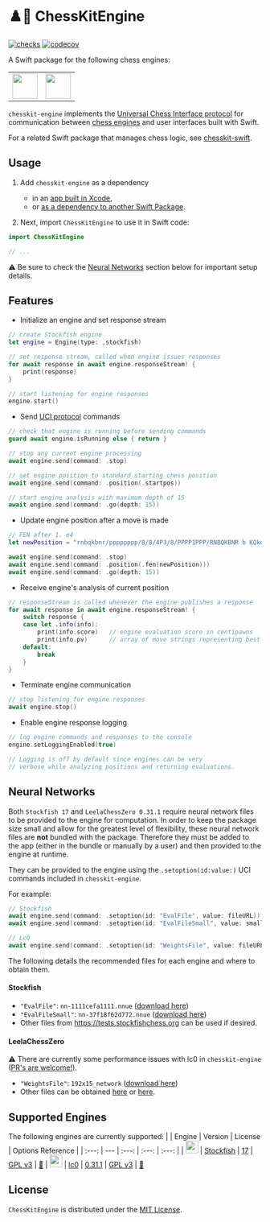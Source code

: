 # ♟️🤖 ChessKitEngine

[![checks](https://github.com/chesskit-app/chesskit-engine/actions/workflows/checks.yaml/badge.svg)](https://github.com/chesskit-app/chesskit-engine/actions/workflows/checks.yaml) [![codecov](https://codecov.io/github/chesskit-app/chesskit-engine/branch/master/graph/badge.svg?token=TDS6QOD25U)](https://codecov.io/gh/chesskit-app/chesskit-engine)

A Swift package for the following chess engines:

<table>
    <tr>
        <td valign="center">
            <a href="https://stockfishchess.org"><img src="https://stockfishchess.org/images/logo/icon_512x512.png" width="50" /></a>
        </td>
        <td valign="center">
            <a href="https://lczero.org"><img src="https://lczero.org/images/logo.svg" width="50" /></a>
        </td>
    </tr>
</table>

`chesskit-engine` implements the [Universal Chess Interface protocol](https://backscattering.de/chess/uci/2006-04.txt) for communication between [chess engines](https://en.wikipedia.org/wiki/Chess_engine) and user interfaces built with Swift.

For a related Swift package that manages chess logic, see [chesskit-swift](https://github.com/chesskit-app/chesskit-swift).

## Usage

1. Add `chesskit-engine` as a dependency
    * in an [app built in Xcode](https://developer.apple.com/documentation/xcode/adding-package-dependencies-to-your-app),
    * or [as a dependency to another Swift Package](https://www.swift.org/documentation/package-manager/#importing-dependencies).

2. Next, import `ChessKitEngine` to use it in Swift code:
``` swift
import ChessKitEngine

// ...

```

⚠️ Be sure to check the [Neural Networks](https://github.com/chesskit-app/chesskit-engine/tree/master?tab=readme-ov-file#neural-networks) section below for important setup details.

## Features

* Initialize an engine and set response stream
``` swift
// create Stockfish engine
let engine = Engine(type: .stockfish)

// set response stream, called when engine issues responses
for await response in await engine.responseStream! {
    print(response)
}

// start listening for engine responses
engine.start()
```

* Send [UCI protocol](https://backscattering.de/chess/uci/2006-04.txt) commands
``` swift
// check that engine is running before sending commands
guard await engine.isRunning else { return }

// stop any current engine processing
await engine.send(command: .stop)

// set engine position to standard starting chess position
await engine.send(command: .position(.startpos))

// start engine analysis with maximum depth of 15
await engine.send(command: .go(depth: 15))
```

* Update engine position after a move is made
``` swift
// FEN after 1. e4
let newPosition = "rnbqkbnr/pppppppp/8/8/4P3/8/PPPP1PPP/RNBQKBNR b KQkq e3 0 1"

await engine.send(command: .stop)
await engine.send(command: .position(.fen(newPosition)))
await engine.send(command: .go(depth: 15))
```

* Receive engine's analysis of current position
``` swift
// responseStream is called whenever the engine publishes a response
for await response in await engine.responseStream! {
    switch response {
    case let .info(info):
        print(info.score)   // engine evaluation score in centipawns
        print(info.pv)      // array of move strings representing best line
    default:
        break
    }
}

```

* Terminate engine communication
``` swift
// stop listening for engine responses
await engine.stop()
```

* Enable engine response logging
``` swift
// log engine commands and responses to the console
engine.setLoggingEnabled(true)

// Logging is off by default since engines can be very
// verbose while analyzing positions and returning evaluations.
```

## Neural Networks
Both `Stockfish 17` and `LeelaChessZero 0.31.1` require neural network files to be provided to the engine for computation.
In order to keep the package size small and allow for the greatest level of flexibility, these neural network files are **not** bundled with the package. Therefore they must be added to the app (either in the bundle or manually by a user) and then provided to the engine at runtime.

They can be provided to the engine using the `.setoption(id:value:)` UCI commands included in `chesskit-engine`.

For example:
``` swift
// Stockfish
await engine.send(command: .setoption(id: "EvalFile", value: fileURL))
await engine.send(command: .setoption(id: "EvalFileSmall", value: smallFileURL))

// Lc0
await engine.send(command: .setoption(id: "WeightsFile", value: fileURL))
```

The following details the recommended files for each engine and where to obtain them.

#### Stockfish
* `"EvalFile"`: `nn-1111cefa1111.nnue` ([download here](https://tests.stockfishchess.org/nns?network_name=1111cefa1111&user=))
* `"EvalFileSmall"`: `nn-37f18f62d772.nnue` ([download here](https://tests.stockfishchess.org/nns?network_name=37f18f62d772&user=))
* Other files from https://tests.stockfishchess.org can be used if desired.

#### LeelaChessZero
⚠️ There are currently some performance issues with lc0 in `chesskit-engine` ([PR's are welcome!](https://github.com/chesskit-app/chesskit-engine/compare)).
* `"WeightsFile"`: `192x15_network` ([download here](https://github.com/chesskit-app/chesskit-engine/tree/0f11891b3c053e12d04c2e9c9d294c4404b006c3/Tests/ChessKitEngineTests/EngineTests/Resources))
* Other files can be obtained [here](https://lczero.org/play/bestnets/) or [here](https://training.lczero.org/networks/).

## Supported Engines

The following engines are currently supported:
| | Engine  | Version | License | Options Reference |
| :---: | --- | :---: | :---: | :---: |
| <img src="https://stockfishchess.org/images/logo/icon_512x512.png" width="25" /> | [Stockfish](https://stockfishchess.org) | [17](https://github.com/official-stockfish/Stockfish/tree/sf_17) | [GPL v3](https://github.com/official-stockfish/Stockfish/blob/sf_17/Copying.txt) | [🔗](https://github.com/official-stockfish/Stockfish/wiki/UCI-&-Commands#setoption)
| <img src="https://lczero.org/images/logo.svg" width="25" /> | [lc0](https://lczero.org) | [0.31.1](https://github.com/LeelaChessZero/lc0/tree/v0.31.1) | [GPL v3](https://github.com/LeelaChessZero/lc0/blob/v0.31.1/COPYING) | [🔗](https://github.com/LeelaChessZero/lc0/wiki/Lc0-options)

## License

`ChessKitEngine` is distributed under the [MIT License](https://github.com/chesskit-app/chesskit-engine/blob/master/LICENSE).
